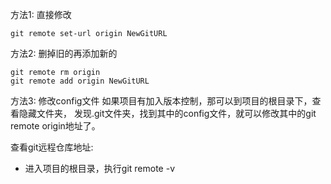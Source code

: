  方法1:
直接修改 

```
git remote set-url origin NewGitURL
```

 方法2:
删掉旧的再添加新的 

```
git remote rm origin
git remote add origin NewGitURL
```

 方法3:
修改config文件
如果项目有加入版本控制，那可以到项目的根目录下，查看隐藏文件夹， 发现.git文件夹，找到其中的config文件，就可以修改其中的git remote origin地址了。 

查看git远程仓库地址:

- 进入项目的根目录，执行git remote -v

